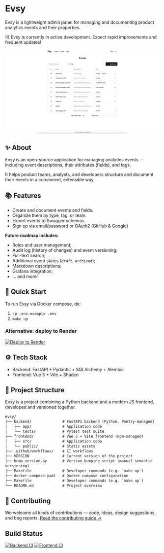 # Evsy
Evsy is a lightweight admin panel for managing and documenting product analytics events and their properties.

(!) Evsy is currently in active development. Expect rapid improvements and frequent updates!

![Evsy main page screenshot.](screenshot.png)

## ✨ About
Evsy is an open-source application for managing analytics events — including event descriptions, their attributes (fields), and tags.

It helps product teams, analysts, and developers structure and document their events in a convenient, extensible way.

## 📚 Features
- Create and document events and fields.
- Organize them by type, tag, or team.
- Export events to Swagger schemas.
- Sign up via email/password or OAuth2 (GitHub & Google)

**Future roadmap includes:**
- Roles and user management;
- Audit log (history of changes) and event versioning;
- Full-text search;
- Additional event states (`draft`, `archived`);
- Markdown descriptions;
- Grafana integration;
- ... and more!

## 🚀 Quick Start
To run Evsy via Docker compose, do:
1. `cp .env.example .env`
2. `make up`

### Alternative: deploy to Render
[![Deploy to Render](https://render.com/images/deploy-to-render-button.svg)](https://render.com/deploy?repo=https://github.com/ivanskv2000/evsy)

## ⚙️ Tech Stack
- Backend: FastAPI + Pydantic + SQLAlchemy + Alembic
- Frontend: Vue 3 + Vite + Shadcn

## 🧩 Project Structure
Evsy is a project combining a Python backend and a modern JS frontend, developed and versioned together.

```
evsy/
├── backend/              # FastAPI backend (Python, Poetry-managed)
│   ├── app/              # Application code
│   └── tests/            # Pytest test suite
├── frontend/             # Vue 3 + Vite frontend (npm-managed)
│   ├── src/              # Application code
│   └── public/           # Static assets
├── .github/workflows/    # CI workflows
├── VERSION               # Current version of the project
├── bump_version.py       # Version bumping script (manual semantic versioning)
├── Makefile              # Developer commands (e.g. `make up`)
├── docker-compose.yaml   # Docker compose configuration
├── Makefile              # Developer commands (e.g. `make up`)
└── README.md             # Project overview
```

## 🤝 Contributing
We welcome all kinds of contributions — code, ideas, design suggestions, and bug reports.
[Read the contributing guide →](CONTRIBUTING.md)

## Build Status
[![Backend CI](https://github.com/ivanskv2000/evsy/actions/workflows/backend.yml/badge.svg)](https://github.com/ivanskv2000/evsy/actions/workflows/backend.yml)
[![Frontend CI](https://github.com/ivanskv2000/evsy/actions/workflows/frontend.yml/badge.svg)](https://github.com/ivanskv2000/evsy/actions/workflows/frontend.yml)




